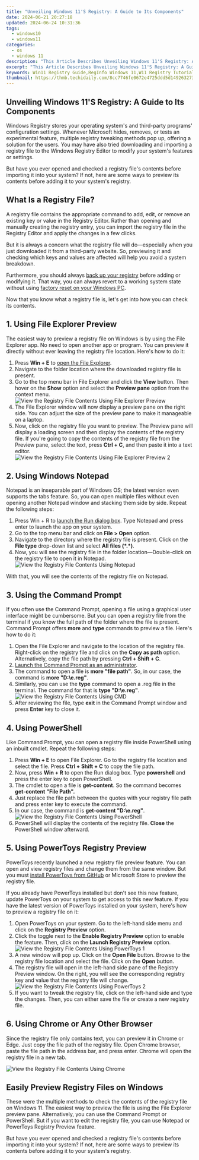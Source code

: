 ```yaml
---
title: "Unveiling Windows 11'S Registry: A Guide to Its Components"
date: 2024-06-21 20:27:18
updated: 2024-06-24 10:31:36
tags:
  - windows10
  - windows11
categories:
  - os
  - windows 11
description: "This Article Describes Unveiling Windows 11'S Registry: A Guide to Its Components"
excerpt: "This Article Describes Unveiling Windows 11'S Registry: A Guide to Its Components"
keywords: Win11 Registry Guide,RegInfo Windows 11,W11 Registry Tutorial,Understanding Win11 Registry,KeyComps in Win11,Explore Win11 Keys,11Registry Basics
thumbnail: https://thmb.techidaily.com/8cc7746fe0672e4725ddd5d1492632738fafd136f8e04394f483f1432a572415.png
---
```


## Unveiling Windows 11'S Registry: A Guide to Its Components

 Windows Registry stores your operating system's and third-party programs' configuration settings. Whenever Microsoft hides, removes, or tests an experimental feature, multiple registry tweaking methods pop up, offering a solution for the users. You may have also tried downloading and importing a registry file to the Windows Registry Editor to modify your system's features or settings.

 But have you ever opened and checked a registry file's contents before importing it into your system? If not, here are some ways to preview its contents before adding it to your system's registry.

## What Is a Registry File?

 A registry file contains the appropriate command to add, edit, or remove an existing key or value in the Registry Editor. Rather than opening and manually creating the registry entry, you can import the registry file in the Registry Editor and apply the changes in a few clicks.

 But it is always a concern what the registry file will do—especially when you just downloaded it from a third-party website. So, previewing it and checking which keys and values are affected will help you avoid a system breakdown.

 Furthermore, you should always [back up your registry](https://www.makeuseof.com/tag/backup-restore-windows-registry/) before adding or modifying it. That way, you can always revert to a working system state without using [factory reset on your Windows PC](https://www.makeuseof.com/tag/4-ways-factory-reset-windows-computer/).

 Now that you know what a registry file is, let's get into how you can check its contents.

## 1\. Using File Explorer Preview

 The easiest way to preview a registry file on Windows is by using the File Explorer app. No need to open another app or program. You can preview it directly without ever leaving the registry file location. Here's how to do it:

1. Press **Win + E** to [open the File Explorer](https://www.makeuseof.com/windows-open-file-explorer/).
2. Navigate to the folder location where the downloaded registry file is present.
3. Go to the top menu bar in File Explorer and click the **View** button. Then hover on the **Show** option and select the **Preview pane** option from the context menu.  
![View the Registry File Contents Using File Explorer Preview](https://static1.makeuseofimages.com/wordpress/wp-content/uploads/2023/05/view-the-registry-file-contents-using-file-explorer-preview.jpg)
4. The File Explorer window will now display a preview pane on the right side. You can adjust the size of the preview pane to make it manageable on a laptop.
5. Now, click on the registry file you want to preview. The Preview pane will display a loading screen and then display the contents of the registry file. If you're going to copy the contents of the registry file from the Preview pane, select the text, press **Ctrl + C**, and then paste it into a text editor.  
![View the Registry File Contents Using File Explorer Preview 2](https://static1.makeuseofimages.com/wordpress/wp-content/uploads/2023/05/view-the-registry-file-contents-using-file-explorer-preview-2.jpg)

## 2\. Using Windows Notepad

 Notepad is an inseparable part of Windows OS; the latest version even supports the tabs feature. So, you can open multiple files without even opening another Notepad window and stacking them side by side. Repeat the following steps:

1. Press Win + R to [launch the Run dialog box](https://www.makeuseof.com/windows-open-run-command-dialog-box/). Type Notepad and press enter to launch the app on your system.
2. Go to the top menu bar and click on **File > Open** option.
3. Navigate to the directory where the registry file is present. Click on the **File type** drop-down list and select **All files (\*.\*)**.
4. Now, you will see the registry file in the folder location—Double-click on the registry file to open it in Notepad.  
![View the Registry File Contents Using Notepad](https://static1.makeuseofimages.com/wordpress/wp-content/uploads/2023/05/view-the-registry-file-contents-using-notepad.jpg)

 With that, you will see the contents of the registry file on Notepad.

## 3\. Using the Command Prompt

 If you often use the Command Prompt, opening a file using a graphical user interface might be cumbersome. But you can open a registry file from the terminal if you know the full path of the folder where the file is present. Command Prompt offers **more** and **type** commands to preview a file. Here's how to do it:

1. Open the File Explorer and navigate to the location of the registry file. Right-click on the registry file and click on the **Copy as path** option. Alternatively, copy the file path by pressing **Ctrl + Shift + C**.
2. [Launch the Command Prompt as an administrator](https://www.makeuseof.com/windows-run-command-prompt-admin/).
3. The command to open a file is **more "file path"**. So, in our case, the command is **more "D:\\e.reg"**.
4. Similarly, you can use the **type** command to open a .reg file in the terminal. The command for that is **type "D:\\e.reg"**.  
![View the Registry File Contents Using CMD](https://static1.makeuseofimages.com/wordpress/wp-content/uploads/2023/05/view-the-registry-file-contents-using-cmd.jpg)
5. After reviewing the file, type **exit** in the Command Prompt window and press **Enter** key to close it.

## 4\. Using PowerShell

 Like Command Prompt, you can open a registry file inside PowerShell using an inbuilt cmdlet. Repeat the following steps:

1. Press **Win + E** to open File Explorer. Go to the registry file location and select the file. Press **Ctrl + Shift + C** to copy the file path.
2. Now, press **Win + R** to open the Run dialog box. Type **powershell** and press the enter key to open PowerShell.
3. The cmdlet to open a file is **get-content**. So the command becomes **get-content "File Path".**
4. Just replace the file path between the quotes with your registry file path and press enter key to execute the command.
5. In our case, the command is **get-content "D:\\e.reg"**.  
![View the Registry File Contents Using PowerShell](https://static1.makeuseofimages.com/wordpress/wp-content/uploads/2023/05/view-the-registry-file-contents-using-powershell.jpg)
6. PowerShell will display the contents of the registry file. **Close** the PowerShell window afterward.

## 5\. Using PowerToys Registry Preview

 PowerToys recently launched a new registry file preview feature. You can open and view registry files and change them from the same window. But you must [install PowerToys from GitHub](https://github.com/microsoft/PowerToys) or Microsoft Store to preview the registry file.

 If you already have PowerToys installed but don't see this new feature, update PowerToys on your system to get access to this new feature. If you have the latest version of PowerToys installed on your system, here's how to preview a registry file on it:

1. Open PowerToys on your system. Go to the left-hand side menu and click on the **Registry Preview** option.
2. Click the toggle next to the **Enable Registry Preview** option to enable the feature. Then, click on the **Launch Registry Preview** option.  
![View the Registry File Contents Using PowerToys 1](https://static1.makeuseofimages.com/wordpress/wp-content/uploads/2023/05/view-the-registry-file-contents-using-powertoys-1.jpg)
3. A new window will pop up. Click on the **Open File** button. Browse to the registry file location and select the file. Click on the **Open** button.
4. The registry file will open in the left-hand side pane of the Registry Preview window. On the right, you will see the corresponding registry key and value that the registry file will change.  
![View the Registry File Contents Using PowerToys 2](https://static1.makeuseofimages.com/wordpress/wp-content/uploads/2023/05/view-the-registry-file-contents-using-powertoys-2.jpg)
5. If you want to tweak the registry file, click on the left-hand side and type the changes. Then, you can either save the file or create a new registry file.

## 6\. Using Chrome or Any Other Browser

 Since the registry file only contains text, you can preview it in Chrome or Edge. Just copy the file path of the registry file. Open Chrome browser, paste the file path in the address bar, and press enter. Chrome will open the registry file in a new tab.

![View the Registry File Contents Using Chrome](https://static1.makeuseofimages.com/wordpress/wp-content/uploads/2023/05/view-the-registry-file-contents-using-chrome.jpg)

## Easily Preview Registry Files on Windows

 These were the multiple methods to check the contents of the registry file on Windows 11\. The easiest way to preview the file is using the File Explorer preview pane. Alternatively, you can use the Command Prompt or PowerShell. But if you want to edit the registry file, you can use Notepad or PowerToys Registry Preview feature.

 But have you ever opened and checked a registry file's contents before importing it into your system? If not, here are some ways to preview its contents before adding it to your system's registry.

